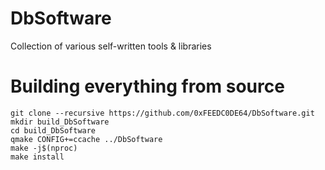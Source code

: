 # DbSoftware
Collection of various self-written tools &amp; libraries

# Building everything from source
```Shell
git clone --recursive https://github.com/0xFEEDC0DE64/DbSoftware.git
mkdir build_DbSoftware
cd build_DbSoftware
qmake CONFIG+=ccache ../DbSoftware
make -j$(nproc)
make install
```
